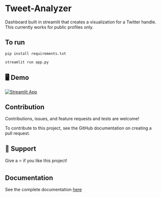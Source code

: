 # Tweet-Analyzer

Dashboard built in streamlit that creates a visualization for a Twitter handle. This currently works for public profiles only.

## To run 

`pip install requirements.txt`

`streamlit run app.py`



## 🖥️ Demo

[![Streamlit App](https://static.streamlit.io/badges/streamlit_badge_black_white.svg)](https://share.streamlit.io/soumyas567/tweet-analyzer/main/app.py)


##  Contribution

Contributions, issues, and feature requests and tests are welcome!

To contribute to this project, see the GitHub documentation on creating a pull request.


## 🌟 Support

Give a ⭐ if you like this project!

## Documentation

See the complete documentation [here](https://github.com/soumyasomasundaran/Tweet-Analyzer/wiki/Tweet-Analyzer-Wiki)
